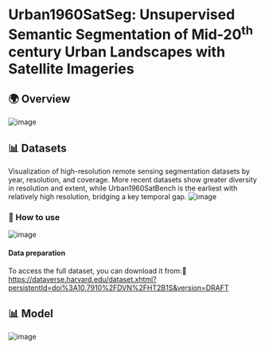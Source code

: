 # Urban1960SatSeg: Unsupervised Semantic Segmentation of Mid-20<sup>th</sup> century Urban Landscapes with Satellite Imageries
## 🌍 Overview
![image](https://github.com/Tianxiang-Hao/Urban1960SatSeg/blob/main/pictures/Intro.png|500)
## 📊 Datasets
Visualization of high-resolution remote sensing segmentation datasets by year, resolution, and coverage. More recent datasets show greater diversity in resolution and extent, while Urban1960SatBench is the earliest with relatively high resolution, bridging a key temporal gap.
![image](https://github.com/Tianxiang-Hao/Urban1960SatSeg/blob/main/pictures/relatedwork.jpg|400)
### 🔧 How to use
![image](https://github.com/Tianxiang-Hao/Urban1960SatSeg/blob/main/pictures/dataset.png|400)
#### Data preparation
To access the full dataset, you can download it from:🔗 https://dataverse.harvard.edu/dataset.xhtml?persistentId=doi%3A10.7910%2FDVN%2FHT2B1S&version=DRAFT

## 📊 Model
![image](https://github.com/Tianxiang-Hao/Urban1960SatSeg/blob/main/pictures/model.png|400)

